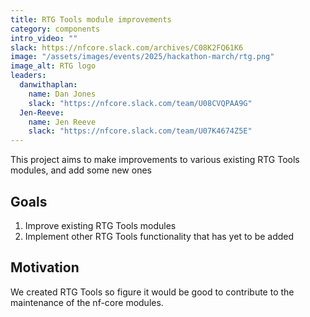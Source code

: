 ```yaml
---
title: RTG Tools module improvements
category: components
intro_video: ""
slack: https://nfcore.slack.com/archives/C08K2FQ61K6
image: "/assets/images/events/2025/hackathon-march/rtg.png"
image_alt: RTG logo
leaders:
  danwithaplan:
    name: Dan Jones
    slack: "https://nfcore.slack.com/team/U08CVQPAA9G"
  Jen-Reeve:
    name: Jen Reeve
    slack: "https://nfcore.slack.com/team/U07K4674Z5E"
---
```


This project aims to make improvements to various existing RTG Tools modules, and add some new ones

## Goals

1. Improve existing RTG Tools modules
2. Implement other RTG Tools functionality that has yet to be added

## Motivation

We created RTG Tools so figure it would be good to contribute to the maintenance of the nf-core modules.
